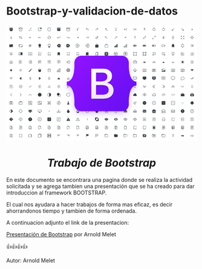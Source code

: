 # Bootstrap-y-validacion-de-datos


![Bootstrap](bootstrap-icons.png)

<em>  <h1 align="center"> Trabajo de Bootstrap </h1></em>

En este documento se encontrara una pagina donde se realiza la actividad solicitada y se agrega tambien una presentación que 
se ha creado para dar introduccion al framework BOOTSTRAP.

El cual nos ayudara a hacer trabajos de forma mas eficaz, es 
decir ahorrandonos tiempo y tambien de forma ordenada.

A continuacion adjunto el link de la presentacion:

[Presentación de Bootstrap](/Bootstrap-y-validacion-de-datos/Bootstrap_Presentacion.odp) por Arnold Melet

:+1::+1::+1::+1:


















Autor: Arnold Melet